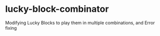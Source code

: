 # lucky-block-combinator
Modifying Lucky Blocks to play them in multiple combinations, and Error fixing
